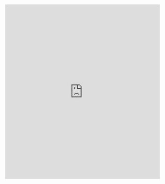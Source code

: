 <p><iframe allowfullscreen width="100%" height="569" class="google-slides-iframe" frameborder="0" scrolling="no" src="https://docs.google.com/presentation/d/e/2PACX-1vQkDpqqArJM8rWhIh1FalPYGb2f-JdaAAt1GwXXpt3cjcYOVvqV0dkUjFan1N4FCxkIoay1WvX5UUa0/embed?start=false&amp;loop=false&amp;delayms=3000"></iframe></p>